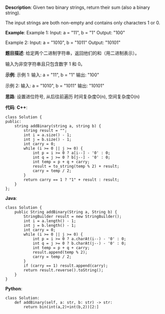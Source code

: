 __Description__:
Given two binary strings, return their sum (also a binary string).

The input strings are both non-empty and contains only characters 1 or 0.

__Example__:
Example 1:
Input: a = "11", b = "1"
Output: "100"

Example 2:
Input: a = "1010", b = "1011"
Output: "10101"

__题目描述__:
给定两个二进制字符串，返回他们的和（用二进制表示）。

输入为非空字符串且只包含数字 1 和 0。

 __示例__:
示例 1:
输入: a = "11", b = "1"
输出: "100"

示例 2:
输入: a = "1010", b = "1011"
输出: "10101"

__思路__:
设置进位符号, 从后往前遍历
时间复杂度O(n), 空间复杂度O(n)

__代码__:
__C++__:
```
class Solution {
public:
    string addBinary(string a, string b) {
        string result = "";
        int i = a.size() - 1;
        int j = b.size() - 1;
        int carry = 0;
        while (i >= 0 || j >= 0) {
            int p = i >= 0 ? a[i--] - '0' : 0;
            int q = j >= 0 ? b[j--] - '0' : 0;
            int temp = p + q + carry;
            result = to_string(temp % 2) + result;
            carry = temp / 2;
        }
        return carry == 1 ? "1" + result : result;
    }
};
```

__Java__:
```
class Solution {
    public String addBinary(String a, String b) {
        StringBuilder result = new StringBuilder();
        int i = a.length() - 1;
        int j = b.length() - 1;
        int carry = 0;
        while (i >= 0 || j >= 0) {
            int p = i >= 0 ? a.charAt(i--) - '0' : 0;
            int q = j >= 0 ? b.charAt(j--) - '0' : 0;
            int temp = p + q + carry;
            result.append(temp % 2);
            carry = temp / 2;
        }
        if (carry == 1) result.append(carry);
        return result.reverse().toString();
    }
}
```

__Python__:
```
class Solution:
    def addBinary(self, a: str, b: str) -> str:
        return bin(int(a,2)+int(b,2))[2:]
```
